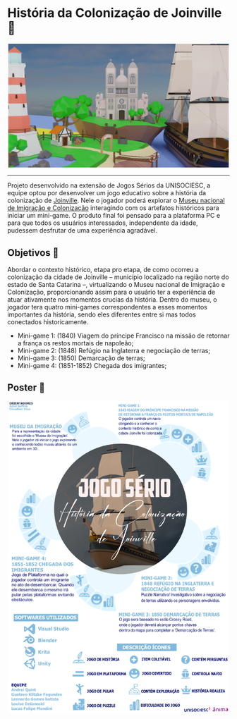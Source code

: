 # História da Colonização de Joinville 🌄

<div align="center">
  <img src="/Assets/RepoAssets/Images/poster_2.png" width="500vw" />
</div>

<hr>

Projeto desenvolvido na extensão de Jogos Sérios da UNISOCIESC, a equipe optou por desenvolver um jogo educativo sobre a história da colonização de [Joinville](https://pt.wikipedia.org/wiki/Joinville). Nele o jogador poderá explorar o [Museu nacional de Imigração e Colonização](https://www.joinville.sc.gov.br/institucional/secult/upm/mni/) interagindo com os artefatos históricos para iniciar um mini-game. O produto final foi pensado para a plataforma PC e para que todos os usuários interessados, independente da idade, pudessem desfrutar de uma experiência agradável.

## Objetivos 🎯

Abordar o contexto histórico, etapa pro etapa, de como ocorreu a colonização da cidade de Joinville – município localizado na região norte do estado de Santa Catarina –, virtualizando o Museu nacional de Imigração e Colonização, proporcionando assim para o usuário ter a experiência de atuar ativamente nos momentos crucias da história. Dentro do museu, o jogador tera quatro mini-games correspondentes a esses momentos importantes da história, sendo eles diferentes entre si mas todos conectados historicamente.

- Mini-game 1: (1840) Viagem do príncipe Francisco na missão de retornar a frança os restos mortais de napoleão;
- Mini-game 2: (1848) Refúgio na Inglaterra e negociação de terras;
- Mini-game 3: (1850) Demarcação de terras;
- Mini-game 4: (1851-1852) Chegada dos imigrantes;

<!--- ### Status 📝 

Andamento do desenvolvimento dos mini-games; ajustes e demais melhorias não estão sendo consideradas na totalização do status.

- [ ] VIRTUALIZAÇÃO DO MUSEU
- [x] MINI-GAME 1
- [ ] MINI-GAME 2
- [ ] MINI-GAME 3
- [ ] MINI-GAME 4 
- [ ] ...--->

## Poster 📑

<div align="center">
  <img src="/Assets/RepoAssets/Images/poster_1.png" width="500vw" />
</div>
